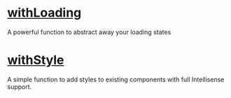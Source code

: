 # [withLoading](./docs/withLoading/withLoading.md)

A powerful function to abstract away your loading states

# [withStyle](./docs/withStyle/withStyle.md)

A simple function to add styles to existing components with full Intellisense support.
